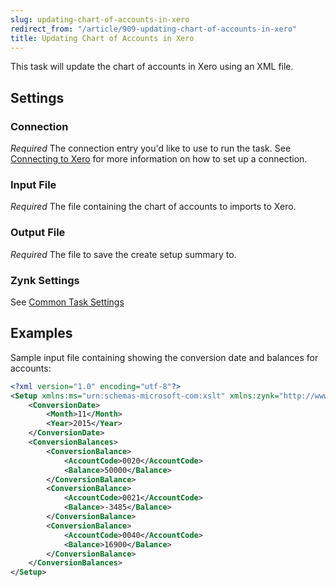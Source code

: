 ```yaml
---
slug: updating-chart-of-accounts-in-xero
redirect_from: "/article/909-updating-chart-of-accounts-in-xero"
title: Updating Chart of Accounts in Xero
---
```



This task will update the chart of accounts in Xero using an XML file.


## Settings 

### Connection 
_Required_
The connection entry you'd like to use to run the task. See [Connecting to Xero](connecting-to-xero-with-oauth-2) for more information on how to set up a connection.

### Input File
_Required_
The file containing the chart of accounts to imports to Xero.

### Output File
_Required_
The file to save the create setup summary to.

### Zynk Settings
See [Common Task Settings](common-task-settings)


## Examples


Sample input file containing showing the conversion date and balances for accounts:


```xml
<?xml version="1.0" encoding="utf-8"?>
<Setup xmlns:ms="urn:schemas-microsoft-com:xslt" xmlns:zynk="http://www.zynk.com">
	<ConversionDate>
		<Month>11</Month>
		<Year>2015</Year>
	</ConversionDate>
	<ConversionBalances>
		<ConversionBalance>
			<AccountCode>0020</AccountCode>
			<Balance>50000</Balance>
		</ConversionBalance>
		<ConversionBalance>
			<AccountCode>0021</AccountCode>
			<Balance>-3485</Balance>
		</ConversionBalance>
		<ConversionBalance>
			<AccountCode>0040</AccountCode>
			<Balance>16900</Balance>
		</ConversionBalance>
	</ConversionBalances>
</Setup>

```